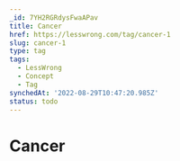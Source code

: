 ```yaml
---
_id: 7YH2RGRdysFwaAPav
title: Cancer
href: https://lesswrong.com/tag/cancer-1
slug: cancer-1
type: tag
tags:
  - LessWrong
  - Concept
  - Tag
synchedAt: '2022-08-29T10:47:20.985Z'
status: todo
---
```


# Cancer
